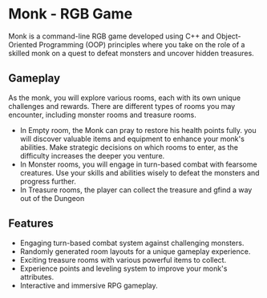 # Monk - RGB Game
Monk is a command-line RGB game developed using C++ and Object-Oriented Programming (OOP) principles where you take on the role of a skilled monk on a quest to defeat monsters and uncover hidden treasures.

## Gameplay
As the monk, you will explore various rooms, each with its own unique challenges and rewards.
There are different types of rooms you may encounter, including monster rooms and treasure rooms.

- In Empty room, the Monk can pray to restore his health points fully. you will discover valuable items and equipment to enhance your monk's abilities. Make strategic decisions on which rooms to enter, as the difficulty increases the deeper you venture.
- In Monster rooms, you will engage in turn-based combat with fearsome creatures. Use your skills and abilities wisely to defeat the monsters and progress further.
- In Treasure rooms, the player can collect the treasure and gfind a way out of the Dungeon

## Features
- Engaging turn-based combat system against challenging monsters.
- Randomly generated room layouts for a unique gameplay experience.
- Exciting treasure rooms with various powerful items to collect.
- Experience points and leveling system to improve your monk's attributes.
- Interactive and immersive RPG gameplay.
